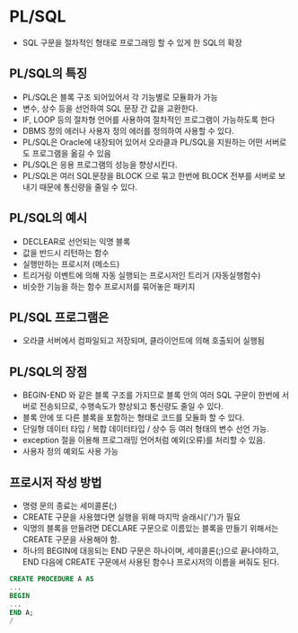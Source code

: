 # PL/SQL
- SQL 구문을 절차적인 형태로 프로그래밍 할 수 있게 한 SQL의 확장

## PL/SQL의 특징
- PL/SQL은 블록 구조 되어있어서 각 기능별로 모듈화가 가능
- 변수, 상수 등을 선언하여 SQL 문장 간 값을 교환한다.
- IF, LOOP 등의 절차형 언어를 사용하여 절차적인 프로그램이 가능하도록 한다
- DBMS 정의 에러나 사용자 정의 에러를 정의하여 사용할 수 있다.
- PL/SQL은 Oracle에 내장되어 있어서 오라클과 PL/SQL을 지원하는 어떤 서버로도 프로그램을 옮길 수 있음
- PL/SQL은 응용 프로그램의 성능을 향상시킨다.
- PL/SQL은 여러 SQL문장을 BLOCK 으로 묶고 한번에 BLOCK 전부를 서버로 보내기 때문에 통신량을 줄일 수 있다.


## PL/SQL의 예시
- DECLEAR로 선언되는 익명 블록
- 값을 반드시 리턴하는 함수
- 실행만하는 프로시저 (메소드)
- 트리거링 이벤트에 의해 자동 실행되는 프로시저인 트리거 (자동실행함수)
- 비슷한 기능을 하는 함수 프로시저를 묶어놓은 패키지


## PL/SQL 프로그램은
- 오라클 서버에서 컴파일되고 저장되며, 클라이언트에 의해 호출되어 실행됨

## PL/SQL의 장점
- BEGIN-END 와 같은 블록 구조를 가지므로 블록 안의 여러 SQL 구문이 한번에 서버로 전송되므로, 수행속도가 향상되고 통신량도 줄일 수 있다.
- 블록 안에 또 다른 블록을 포함하는 형태로 코드를 모듈화 할 수 있다.
- 단일형 데이터 타입 / 복합 데이터타입 / 상수 등 여러 형태의 변수 선언 가능.
- exception 절을 이용해 프로그래밍 언어처럼 예외(오류)를 처리할 수 있음.
- 사용자 정의 예외도 사용 가능


## 프로시저 작성 방법
- 명령 문의 종료는 세미콜론(;)
- CREATE 구문을 사용했다면 실행을 위해 마지막 슬래시('/')가 필요
- 익명의 블록을 만들려면 DECLARE 구문으로 이름있는 블록을 만들기 위해서는 CREATE 구문을 사용해야 함.
- 하나의  BEGIN에 대응되는 END 구문은 하나이며, 세미콜론(;)으로 끝나야하고, END 다음에 CREATE 구문에서 사용된 함수나 프로시저의 이름을 써줘도 된다.

```SQL
CREATE PROCEDURE A AS
...
BEGIN
...
END A;
/
```